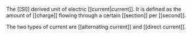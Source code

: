 The [[SI]] derived unit of electric [[current|current]]. It is defined as the amount of [[charge]] flowing through a certain [[section]] per [[second]].

The two types of current are [[alternating current]] and [[direct current]].
